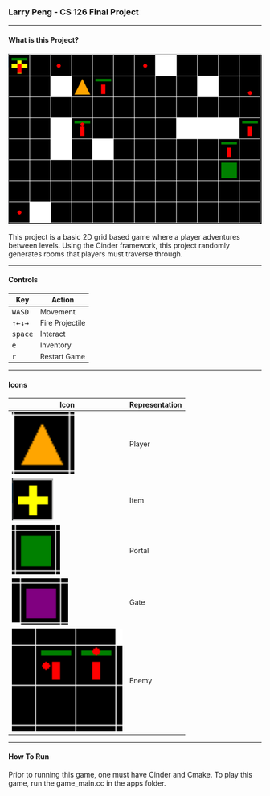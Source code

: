 ### Larry Peng - CS 126 Final Project

---

#### What is this Project?
![game](/readme_images/game.png)

This project is a basic 2D grid based game where a player adventures between levels.
Using the Cinder framework, this project randomly generates rooms that players must traverse through. 

---

#### Controls

Key | Action
----|--------
<kbd>W</kbd><kbd>A</kbd><kbd>S</kbd><kbd>D</kbd>|Movement
<kbd>&#8593;</kbd><kbd>&#8592;</kbd><kbd>&#8595;</kbd><kbd>&#8594;</kbd>|Fire Projectile
<kbd>space</kbd>|Interact
<kbd>e</kbd>|Inventory
<kbd>r</kbd>|Restart Game
---
#### Icons
Icon | Representation
----|--------
![player](/readme_images/player.png)|Player
![item](/readme_images/item.png)|Item
![portal](/readme_images/portal.png)|Portal
![gate](/readme_images/gate.png)|Gate
![enemy](/readme_images/enemy.png)|Enemy
---
#### How To Run
Prior to running this game, one must have Cinder and Cmake.
To play this game, run the game_main.cc in the apps folder.



